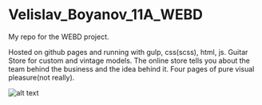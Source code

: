 # Velislav_Boyanov_11A_WEBD
My repo for the WEBD project.

Hosted on github pages and running with gulp, css(scss), html, js.
Guitar Store for custom and vintage models. The online store tells you 
about the team behind the business and the idea behind it.
Four pages of pure visual pleasure(not really).

![alt text](bruh)

